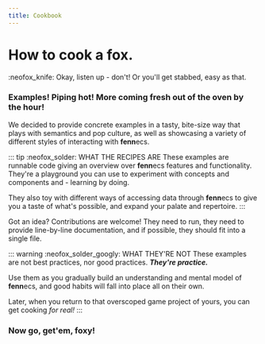```yaml
---
title: Cookbook
---
```


# How to cook a fox.
:neofox_knife: Okay, listen up - don't! Or you'll get stabbed, easy as that.

### Examples! Piping hot! More coming fresh out of the oven by the hour!
We decided to provide concrete examples in a tasty, bite-size way that plays with semantics and pop culture, as well as showcasing a variety of different styles of interacting with **fenn**ecs.

::: tip :neofox_solder: WHAT THE RECIPES ARE
These examples are runnable code giving an overview over **fenn**ecs features and functionality.
They're a playground you can use to experiment with concepts and components and - 
learning by doing.

They also toy with different ways of accessing data through **fenn**ecs to give you a taste of what's possible, and expand your palate and repertoire.
:::

Got an idea? Contributions are welcome! They need to run, they need to provide line-by-line documentation, and if possible, they should fit into a single file.

::: warning :neofox_solder_googly: WHAT THEY'RE NOT
These examples are not best practices, nor good practices. _**They're practice.**_


Use them as you gradually build an understanding and mental model of **fenn**ecs, and good habits will fall into place all on their own.

Later, when you return to that overscoped game project of yours, you can get cooking *for real!*
:::


### Now go, get'em, foxy!